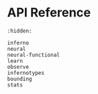 # API Reference

```{toctree}
:hidden:

inferno
neural
neural-functional
learn
observe
infernotypes
bounding
stats
```